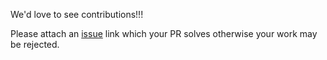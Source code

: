 We'd love to see contributions!!!

Please attach an [issue](http://support.iris-go.com) link which your PR solves otherwise your work may be rejected.